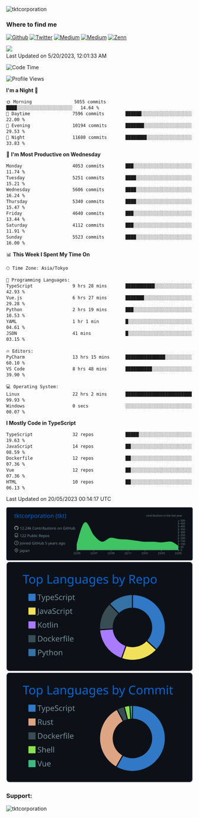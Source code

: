 <p align="left"> <img src="https://komarev.com/ghpvc/?username=tktcorporation&label=Profile%20views&color=0e75b6&style=flat" alt="tktcorporation" /> </p>

<h3>Where to find me</h3>
<p>
<a href="https://github.com/tktcorporation" target="_blank"><img alt="Github" src="https://img.shields.io/badge/GitHub-%2312100E.svg?&style=for-the-badge&logo=Github&logoColor=white" /></a>
<a href="https://twitter.com/tktcorporation" target="_blank"><img alt="Twitter" src="https://img.shields.io/badge/twitter-%231DA1F2.svg?&style=for-the-badge&logo=twitter&logoColor=white" /></a>
<a href="https://www.linkedin.com/in/tktcorporation" target="_blank"><img alt="Medium" src="https://img.shields.io/badge/linkdin-0a66c2.svg?&style=for-the-badge&logo=linkedin&logoColor=white" /></a>
<a href="https://qiita.com/tktcorporation" target="_blank"><img alt="Medium" src="https://img.shields.io/badge/qiita-55C500.svg?&style=for-the-badge&logo=qiita&logoColor=white" /></a>
<a href="https://zenn.dev/tktcorporation" target="_blank"><img alt="Zenn" src="https://img.shields.io/badge/Zenn-3EA8FF.svg?&style=for-the-badge&logo=Zenn&logoColor=white" /></a>
</p>

<!--START_SECTION:lapras-card-->
<a href="https://lapras.com/public/tktcorporation" target="_blank" rel="noopener noreferrer"><img src="https://lapras-card-generator.vercel.app/api/svg?e=3.89&b=3.48&i=3.58&b1=%23232323&b2=%236d6d6d&i1=%23212121&i2=%23818181&l=en" width="300" ></a>  
Last Updated on 5/20/2023, 12:01:33 AM
<!--END_SECTION:lapras-card-->
  
<!--START_SECTION:waka-->
![Code Time](http://img.shields.io/badge/Code%20Time-965%20hrs%2017%20mins-blue)

![Profile Views](http://img.shields.io/badge/Profile%20Views-0-blue)

**I'm a Night 🦉** 

```text
🌞 Morning                5055 commits        ████░░░░░░░░░░░░░░░░░░░░░   14.64 % 
🌆 Daytime                7596 commits        ██████░░░░░░░░░░░░░░░░░░░   22.00 % 
🌃 Evening                10194 commits       ███████░░░░░░░░░░░░░░░░░░   29.53 % 
🌙 Night                  11680 commits       ████████░░░░░░░░░░░░░░░░░   33.83 % 
```
📅 **I'm Most Productive on Wednesday** 

```text
Monday                   4053 commits        ███░░░░░░░░░░░░░░░░░░░░░░   11.74 % 
Tuesday                  5251 commits        ████░░░░░░░░░░░░░░░░░░░░░   15.21 % 
Wednesday                5606 commits        ████░░░░░░░░░░░░░░░░░░░░░   16.24 % 
Thursday                 5340 commits        ████░░░░░░░░░░░░░░░░░░░░░   15.47 % 
Friday                   4640 commits        ███░░░░░░░░░░░░░░░░░░░░░░   13.44 % 
Saturday                 4112 commits        ███░░░░░░░░░░░░░░░░░░░░░░   11.91 % 
Sunday                   5523 commits        ████░░░░░░░░░░░░░░░░░░░░░   16.00 % 
```


📊 **This Week I Spent My Time On** 

```text
🕑︎ Time Zone: Asia/Tokyo

💬 Programming Languages: 
TypeScript               9 hrs 28 mins       ███████████░░░░░░░░░░░░░░   42.93 % 
Vue.js                   6 hrs 27 mins       ███████░░░░░░░░░░░░░░░░░░   29.28 % 
Python                   2 hrs 19 mins       ███░░░░░░░░░░░░░░░░░░░░░░   10.53 % 
YAML                     1 hr 1 min          █░░░░░░░░░░░░░░░░░░░░░░░░   04.61 % 
JSON                     41 mins             █░░░░░░░░░░░░░░░░░░░░░░░░   03.15 % 

🔥 Editors: 
PyCharm                  13 hrs 15 mins      ███████████████░░░░░░░░░░   60.10 % 
VS Code                  8 hrs 48 mins       ██████████░░░░░░░░░░░░░░░   39.90 % 

💻 Operating System: 
Linux                    22 hrs 2 mins       █████████████████████████   99.93 % 
Windows                  0 secs              ░░░░░░░░░░░░░░░░░░░░░░░░░   00.07 % 
```

**I Mostly Code in TypeScript** 

```text
TypeScript               32 repos            █████░░░░░░░░░░░░░░░░░░░░   19.63 % 
JavaScript               14 repos            ██░░░░░░░░░░░░░░░░░░░░░░░   08.59 % 
Dockerfile               12 repos            ██░░░░░░░░░░░░░░░░░░░░░░░   07.36 % 
Vue                      12 repos            ██░░░░░░░░░░░░░░░░░░░░░░░   07.36 % 
HTML                     10 repos            ██░░░░░░░░░░░░░░░░░░░░░░░   06.13 % 
```




 Last Updated on 20/05/2023 00:14:17 UTC
<!--END_SECTION:waka-->

[![](https://raw.githubusercontent.com/tktcorporation/tktcorporation/master/profile-summary-card-output/github_dark/0-profile-details.svg)](https://github.com/vn7n24fzkq/github-profile-summary-cards)
[![](https://raw.githubusercontent.com/tktcorporation/tktcorporation/master/profile-summary-card-output/github_dark/1-repos-per-language.svg)](https://github.com/vn7n24fzkq/github-profile-summary-cards) [![](https://raw.githubusercontent.com/tktcorporation/tktcorporation/master/profile-summary-card-output/github_dark/2-most-commit-language.svg)](https://github.com/vn7n24fzkq/github-profile-summary-cards)

<h3 align="left">Support:</h3>
<p><a href="https://www.buymeacoffee.com/tktcorporation"> <img align="left" src="https://cdn.buymeacoffee.com/buttons/v2/default-yellow.png" height="50" width="210" alt="tktcorporation" /></a></p><br><br>
